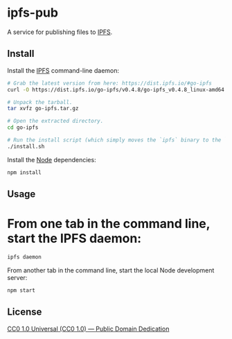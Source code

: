 # ipfs-pub

A service for publishing files to [IPFS](https://ipfs.io/).


## Install

Install the [IPFS](https://ipfs.io/docs/install/) command-line daemon:

```sh
# Grab the latest version from here: https://dist.ipfs.io/#go-ipfs
curl -O https://dist.ipfs.io/go-ipfs/v0.4.8/go-ipfs_v0.4.8_linux-amd64.tar.gz

# Unpack the tarball.
tar xvfz go-ipfs.tar.gz

# Open the extracted directory.
cd go-ipfs

# Run the install script (which simply moves the `ipfs` binary to the `/usr/local/bin` directory).
./install.sh

```

Install the [Node](https://nodejs.org/download/) dependencies:

```sh
npm install
```


## Usage

# From one tab in the command line, start the IPFS daemon:

```sh
ipfs daemon
```

From another tab in the command line, start the local Node development server:

```sh
npm start
```


## License

[CC0 1.0 Universal (CC0 1.0) — Public Domain Dedication](LICENSE.md)
